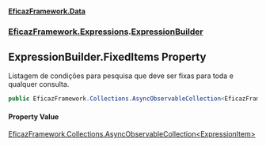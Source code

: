 #### [EficazFramework.Data](EficazFrameworkData.md 'EficazFramework Data')
### [EficazFramework.Expressions](EficazFrameworkData.md#EficazFramework.Expressions 'EficazFramework.Expressions').[ExpressionBuilder](EficazFramework.Expressions/ExpressionBuilder.md 'EficazFramework.Expressions.ExpressionBuilder')

## ExpressionBuilder.FixedItems Property

Listagem de condições para pesquisa que deve ser fixas para toda e qualquer consulta.

```csharp
public EficazFramework.Collections.AsyncObservableCollection<EficazFramework.Expressions.ExpressionItem> FixedItems { get; }
```

#### Property Value
[EficazFramework.Collections.AsyncObservableCollection&lt;](EficazFramework.Collections/AsyncObservableCollection_T_.md 'EficazFramework.Collections.AsyncObservableCollection<T>')[ExpressionItem](EficazFramework.Expressions/ExpressionItem.md 'EficazFramework.Expressions.ExpressionItem')[&gt;](EficazFramework.Collections/AsyncObservableCollection_T_.md 'EficazFramework.Collections.AsyncObservableCollection<T>')